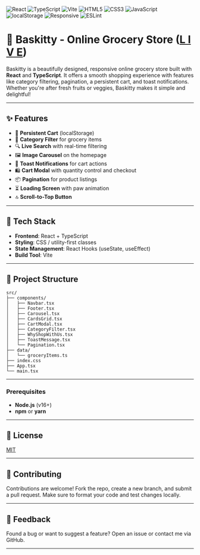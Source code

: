 ![React](https://img.shields.io/badge/React-20232A?logo=react&logoColor=61DAFB)
![TypeScript](https://img.shields.io/badge/TypeScript-3178C6?logo=typescript&logoColor=white)
![Vite](https://img.shields.io/badge/Vite-646CFF?logo=vite&logoColor=white)
![HTML5](https://img.shields.io/badge/HTML5-E34F26?logo=html5&logoColor=white)
![CSS3](https://img.shields.io/badge/CSS3-1572B6?logo=css3&logoColor=white)
![JavaScript](https://img.shields.io/badge/JavaScript-F7DF1E?logo=javascript&logoColor=black)
![localStorage](https://img.shields.io/badge/localStorage-FCC624?logo=window&logoColor=black)
![Responsive](https://img.shields.io/badge/Responsive%20Design-00C853?logo=responsive-design&logoColor=white)
![ESLint](https://img.shields.io/badge/ESLint-4B32C3?logo=eslint&logoColor=white)


# 🛒 Baskitty - Online Grocery Store (<a href='https://baskitty.up.railway.app/'>L I V E</a>)

Baskitty is a beautifully designed, responsive online grocery store built with **React** and **TypeScript**. It offers a smooth shopping experience with features like category filtering, pagination, a persistent cart, and toast notifications. Whether you're after fresh fruits or veggies, Baskitty makes it simple and delightful!


---

## ✨ Features

- 🧺 **Persistent Cart** (localStorage)
- 🥑 **Category Filter** for grocery items
- 🔍 **Live Search** with real-time filtering
- 🖼️ **Image Carousel** on the homepage
- 💬 **Toast Notifications** for cart actions
- 🛍️ **Cart Modal** with quantity control and checkout
- 📦 **Pagination** for product listings
- ⏳ **Loading Screen** with paw animation
- 🔝 **Scroll-to-Top Button**

---

## 🧱 Tech Stack

- **Frontend**: React + TypeScript
- **Styling**: CSS / utility-first classes
- **State Management**: React Hooks (useState, useEffect)
- **Build Tool**: Vite

---

## 📁 Project Structure

```
src/
├── components/
│   ├── Navbar.tsx
│   ├── Footer.tsx
│   ├── Carousel.tsx
│   ├── CardsGrid.tsx
│   ├── CartModal.tsx
│   ├── CategoryFilter.tsx
│   ├── WhyShopWithUs.tsx
│   ├── ToastMessage.tsx
│   └── Pagination.tsx
├── data/
│   └── groceryItems.ts
├── index.css
├── App.tsx
└── main.tsx

```

---

### Prerequisites

- **Node.js** (v16+)
- **npm** or **yarn**

---

## 📄 License

[MIT](LICENSE)

---

## 🙌 Contributing

Contributions are welcome!
Fork the repo, create a new branch, and submit a pull request.
Make sure to format your code and test changes locally.

---

## 💬 Feedback

Found a bug or want to suggest a feature?
Open an issue or contact me via GitHub.

---

